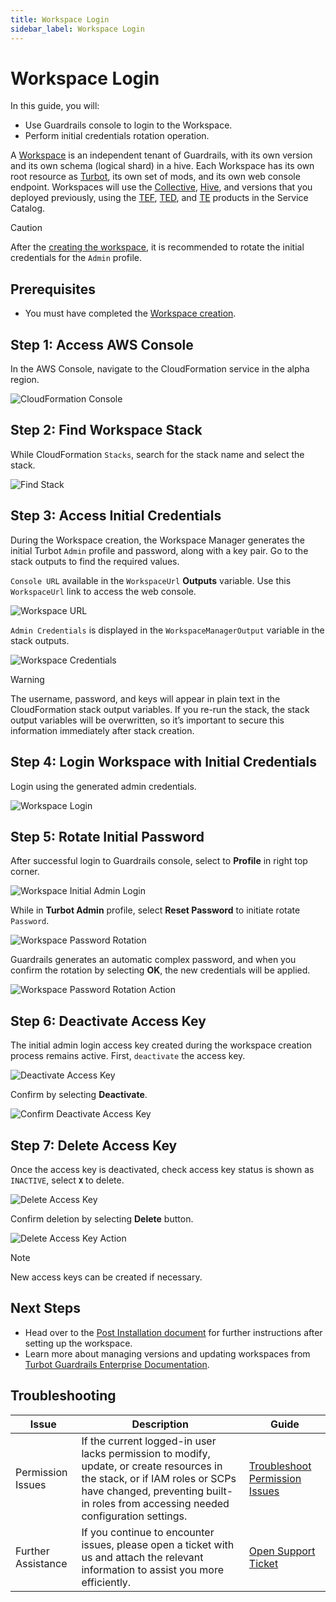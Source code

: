 ```yaml
---
title: Workspace Login
sidebar_label: Workspace Login
---
```


# Workspace Login

In this guide, you will:

- Use Guardrails console to login to the Workspace.
- Perform initial credentials rotation operation.

A [Workspace](/guardrails/docs/reference/glossary#workspace) is an independent tenant of Guardrails, with its own version and its
own schema (logical shard) in a hive. Each Workspace has its own root resource as [Turbot](/guardrails/docs/reference/glossary#turbot-resource),
its own set of mods, and its own web console endpoint. Workspaces will use the [Collective](/guardrails/docs/reference/glossary#collective), [Hive](/guardrails/docs/reference/glossary#hive), and versions that you deployed previously, using the [TEF](/guardrails/docs/reference/glossary#turbot-guardrails-enterprise-foundation-tef), [TED](/guardrails/docs/reference/glossary#turbot-guardrails-enterprise-database-ted), and [TE](/guardrails/docs/reference/glossary#turbot-guardrails-enterprise-te) products in the Service Catalog.

> [!CAUTION]
> After the [creating the workspace](/guardrails/docs/guides/hosting-guardrails/installation/workspace-login), it is recommended to rotate the initial credentials for the `Admin` profile.

## Prerequisites

- You must have completed the [Workspace creation](/guardrails/docs/guides/hosting-guardrails/installation/workspace-login).

## Step 1: Access AWS Console

In the AWS Console, navigate to the CloudFormation service in the alpha region.

![CloudFormation Console](/images/docs/guardrails/guides/hosting-guardrails/installation/workspace-login/cloudformation-console.png)

## Step 2: Find Workspace Stack

While CloudFormation `Stacks`, search for the stack name and select the stack.

![Find Stack](/images/docs/guardrails/guides/hosting-guardrails/installation/workspace-login/cloudformation-created-stack.png)

## Step 3: Access Initial Credentials

During the Workspace creation, the Workspace Manager generates the initial Turbot `Admin` profile and password, along with a key pair. Go to the stack outputs to find the required values.

`Console URL` available in the `WorkspaceUrl` **Outputs** variable. Use this `WorkspaceUrl` link to access the web console.

![Workspace URL](/images/docs/guardrails/guides/hosting-guardrails/installation/workspace-login/cloudformation-workspace-url.png)

`Admin Credentials` is displayed in the `WorkspaceManagerOutput` variable in the stack outputs.

![Workspace Credentials](/images/docs/guardrails/guides/hosting-guardrails/installation/workspace-login/cloudformation-workspace-credentials.png)

> [!WARNING]
> The username, password, and keys will appear in plain text in the CloudFormation stack output variables. If you re-run the stack, the stack output variables will be overwritten, so it’s important to secure this information immediately after stack creation.

## Step 4: Login Workspace with Initial Credentials

Login using the generated admin credentials.

![Workspace Login](/images/docs/guardrails/guides/hosting-guardrails/installation/workspace-login/workspace-login.png)

## Step 5: Rotate Initial Password

After successful login to Guardrails console, select to **Profile** in right top corner.

![Workspace Initial Admin Login](/images/docs/guardrails/guides/hosting-guardrails/installation/workspace-login/guardrails-console-initial-admin-login.png)

While in **Turbot Admin** profile, select **Reset Password** to initiate rotate `Password`.

![Workspace Password Rotation](/images/docs/guardrails/guides/hosting-guardrails/installation/workspace-login/workspace-password-rotation.png)

Guardrails generates an automatic complex password, and when you confirm the rotation by selecting **OK**, the new credentials will be applied.

![Workspace Password Rotation Action](/images/docs/guardrails/guides/hosting-guardrails/installation/workspace-login/workspace-password-rotation-action.png)

## Step 6: Deactivate Access Key

The initial admin login access key created during the workspace creation process remains active. First, `deactivate` the access key.

![Deactivate Access Key](/images/docs/guardrails/guides/hosting-guardrails/installation/workspace-login/workspace-deactivate-access-key.png)

Confirm by selecting **Deactivate**.

![Confirm Deactivate Access Key](/images/docs/guardrails/guides/hosting-guardrails/installation/workspace-login/workspace-deactivate-access-key-confirm.png)

## Step 7: Delete Access Key

Once the access key is deactivated, check access key status is shown as `INACTIVE`, select **`X`** to delete.

![Delete Access Key](/images/docs/guardrails/guides/hosting-guardrails/installation/workspace-login/delete-access-key.png)

Confirm deletion by selecting **Delete** button.

![Delete Access Key Action](/images/docs/guardrails/guides/hosting-guardrails/installation/workspace-login/delete-access-key-delete-action.png)

> [!Note]
> New access keys can be created if necessary.

## Next Steps

- Head over to the [Post Installation document](/guardrails/docs/guides/hosting-guardrails/installation/post-installation) for further instructions after setting up the workspace.
- Learn more about managing versions and updating workspaces from [Turbot Guardrails Enterprise Documentation](/guardrails/docs/guides/hosting-guardrails/updating-stacks).

## Troubleshooting

| Issue                                      | Description                                                                                                                                                                                                 | Guide                                |
|----------------------------------------------|-------------------------------------------------------------------------------------------------------------------------------------------------------------------------------------------------------------------|-----------------------------------------------------|
| Permission Issues                        | If the current logged-in user lacks permission to modify, update, or create resources in the stack, or if IAM roles or SCPs have changed, preventing built-in roles from accessing needed configuration settings.   | [Troubleshoot Permission Issues](/guardrails/docs/enterprise/FAQ/admin-permissions#aws-permissions-for-turbot-guardrails-administrators)             |
| Further Assistance                       | If you continue to encounter issues, please open a ticket with us and attach the relevant information to assist you more efficiently.                                                 | [Open Support Ticket](https://support.turbot.com)   |
